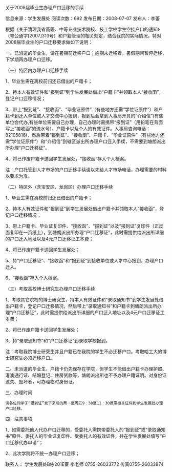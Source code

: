 关于2008届毕业生办理户口迁移的手续

 





 

信息来源：学生发展处    阅读次数：692    发布日期：2008-07-07    发布人：李蕾 



根据《关于清理我省高等、中等专业技术院校、技工学校学生空挂户口的通知》（粤公通字[2007]313号）和户籍管理的相关规定，结合我院的实际情况，特对2008届毕业生的户口迁移要求做如下说明：

一、已派遣的毕业生，请在暑期前迁移户口；逾期未迁移者，暑假期间暂停迁移，下学期再办理户口迁移。

（一）特区内办理户口迁移手续

  1、毕业生需在离校前归还已借出的户籍卡；

2、持本人有效证件和“报到证”到学生发展处借出“户籍卡”并领取本人“接收函”，登记户口迁移情况；

3、带上“报到证”、“接收函”、“毕业证原件”（有些地方还需“学位证原件”）和户籍卡到迁入单位或人才交流中心报到，报到后会拿到人事局开具的“介绍信”(有些单位会代办,有些单位需要自己办理，自己办理时需携带“报到证”（用铅笔在背面写上“接收函”的流水号）、户籍卡以及个人的有效证件。人事局咨询电话：82105816)，然后带着“报到证”、“接收函”、户籍卡、“毕业证原件”（有些地方还需“学位证原件”）和“介绍信”到辖区派出所办理户口迁入手续，不需要到塘朗派出所办理“户口迁移证”。

4、将已作废户籍卡送回学生发展处，“接收函”存入个人档案。

注：户口托管到人才市场的户口迁移手续请以先给人才市场电话，办理需要的材料以要求为准。

（二）特区外（含宝安区、龙岗区）办理户口迁移手续

 1、毕业生需在离校前归还已借出的户籍卡；

 2、持本人有效证件和“报到证”到学生发展处借出户籍卡并领取本人“接收函”，登记户口迁移情况；

 3、带上户籍卡、毕业证复印件、“接收函”、“报到证”以及“报到证”复印件（正反面复印在一页纸上），到塘朗派出所办理“户口迁移证”，此时需提供给派出所详细的户口迁入地址以及4元户口迁移证工本费；

 4、将已作废户籍卡送回学生发展处；

 5、持“户口迁移证”、“接收函”和“报到证”到接收单位或人才中心报到，办理户口迁入。

 6、“接收函”存入个人档案。

（三）考取高校博士研究生办理户口迁移手续

   1、考取其它院校的博士研究生，持本人有效证件和“录取通知书”到学生发展处借出户籍卡，登记户口迁移情况，然后带上“录取通知书”和户籍卡到塘朗派出所办理“户口迁移证”，此时需提供给派出所详细的户口迁入地址以及4元户口迁移证工本费；

   2、将已作废户籍卡送回学生发展处；

   3、持“录取通知书”和“户口迁移证”到录取学校报到。

注：考取我院博士研究生并且户籍已在我院的学生不必迁移户口。考取哈工大的博士研究生必须迁移户口。

二、未派遣的毕业生，户籍卡仍先保存在学院，但学生不能借出户籍卡办理护照、港澳通行证、结婚登记、住房贷款等，塘朗派出所也不予办理户籍证明。对身份证遗失、毁坏者，可办理临时身份证。

三、办理时间

    请各位同学于“报到证”发下来后的周一至周五9：30至11：30携带相关证件到学生发展处办理户口迁移。

四、注意事项

  1、如需委托他人代办户口迁移的，受委托人需携带委托人的“报到证”或“录取通知书”原件、委托人的毕业证复印件、受委托人的有效证件，并在学生发展处填写“户口迁移代办申请”；

  2、此次学院将不统一办理户口迁移；

 

联系人： 学生发展处B栋201E室  李老师 0755-26033772  传真0755-26033874 

 

